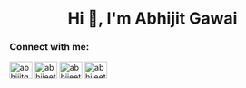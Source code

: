 <h1 align="center">Hi 👋, I'm Abhijit Gawai</h1>
<!--- <p align="left"> <img src="https://komarev.com/ghpvc/?username=abhijitgawai&label=Profile%20views&color=0e75b6&style=flat" alt="abhijitgawai" /> </p>  --->

<h3 align="left">Connect with me:</h3>
<p align="left">
<a href="https://linkedin.com/in/abhijitgawai" target="blank"><img align="center" src="https://raw.githubusercontent.com/rahuldkjain/github-profile-readme-generator/master/src/images/icons/Social/linked-in-alt.svg" alt="abhijitgawai" height="30" width="40" /></a>
<a href="https://instagram.com/abhijeet_gawai" target="blank"><img align="center" src="https://raw.githubusercontent.com/rahuldkjain/github-profile-readme-generator/master/src/images/icons/Social/instagram.svg" alt="abhijeet_gawai" height="30" width="40" /></a>
<a href="https://www.leetcode.com/abhijeet_gawai" target="blank"><img align="center" src="https://raw.githubusercontent.com/rahuldkjain/github-profile-readme-generator/master/src/images/icons/Social/leet-code.svg" alt="abhijeet_gawai" height="30" width="40" /></a>
<a href="https://auth.geeksforgeeks.org/user/abhijeetgawai2000/practice/" target="blank"><img align="center" src="https://raw.githubusercontent.com/rahuldkjain/github-profile-readme-generator/master/src/images/icons/Social/geeks-for-geeks.svg" alt="abhijeetgawai2000/practice/" height="30" width="40" /></a>
</p>
